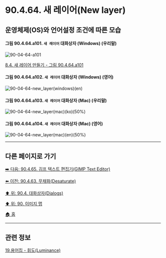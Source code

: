 # 90.4.64. 새 레이어(New layer)
## 운영체제(OS)와 언어설정 조건에 따른 모습

<a id="90-04-64-a101"></a>

#### 그림 90.4.64.a101. `새 레이어` 대화상자 (Windows) (우리말)
![90-04-64-a101](https://github.com/wonder13662/gimp/assets/15767104/7e0337c7-1786-4630-822d-47832eaee97a)

[8.4. 새 레이어 만들기 - 그림 90.4.64.a101](./08-04-creating-new-layers.md#90-04-64-a101)

<a id="90-04-64-a102"></a>

#### 그림 90.4.64.a102. `새 레이어` 대화상자 (Windows) (영어)
![90-04-64-new_layer(windows)(en)](https://github.com/wonder13662/gimp/assets/15767104/95372e58-2cd1-43a5-9a48-44d2ed8cc109)

#### 그림 90.4.64.a103. `새 레이어` 대화상자 (Mac) (우리말)
![90-04-64-new_layer(mac)(ko)(50%)](https://github.com/wonder13662/gimp/assets/15767104/e5540c24-3af4-4d14-97b2-248533f48e4b)

#### 그림 90.4.64.a104. `새 레이어` 대화상자 (Mac) (영어)
![90-04-64-new_layer(mac)(en)(50%)](https://github.com/wonder13662/gimp/assets/15767104/958d9047-e2a0-4dab-9a9f-d36aac1fd720)

***

## 다른 페이지로 가기
[➡️ 다음: 90.4.65. 김프 텍스트 편집기(GIMP Text Editor)](./90-04-65-gimp_text_editor.md)

[⬅️ 이전: 90.4.63. 무채화(Desaturate)](./90-04-63-desaturate.md)

[⬆️ 위: 90.4. 대화상자(Dialogs)](./90-04-00-dialogs.md)

[⬆️ 위: 90. 이미지 맵](./90-00-image-map.md)

[🏠 홈](./00-home.md)

***

## 관련 정보

[19.용어집 - 휘도(Luminance)](./19-glossaryx-luminance.md)